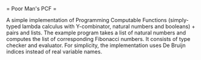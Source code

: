 = Poor Man's PCF =

A simple implementation of Programming Computable Functions (simply-typed
lambda calculus with Y-combinator, natural numbers and booleans) + pairs and
lists. The example program takes a list of natural numbers and computes the
list of corresponding Fibonacci numbers. It consists of type checker and
evaluator. For simplicity, the implementation uses De Bruijn indices instead
of real variable names.
